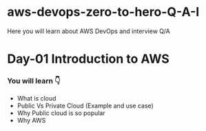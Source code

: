 # aws-devops-zero-to-hero-Q-A-I
Here you will learn about AWS DevOps and interview Q/A

# Day-01 Introduction to AWS
### You will learn 👇
- What is cloud
- Public Vs Private Cloud (Example and use case)
- Why Public cloud is so popular
- Why AWS
